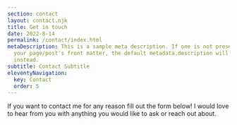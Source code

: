 ```yaml
---
section: contact
layout: contact.njk
title: Get in touch
date: 2022-8-14
permalink: /contact/index.html
metaDescription: This is a sample meta description. If one is not present in
  your page/post's front matter, the default metadata.description will be used
  instead.
subtitle: Contact Subtitle
eleventyNavigation:
  key: Contact
  order: 5
---
```


If you want to contact me for any reason fill out the form below! I would love to hear from you with anything you would like to ask or reach out about.
